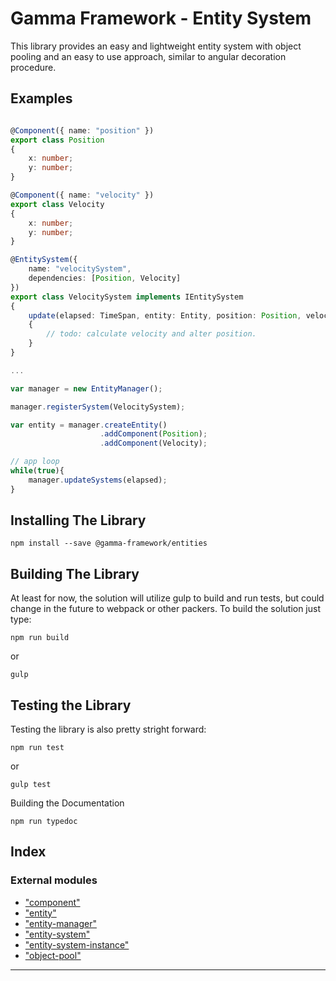 
# Gamma Framework - Entity System

This library provides an easy and lightweight entity system with object pooling
and an easy to use approach, similar to angular decoration procedure.

Examples
---

```typescript

@Component({ name: "position" })
export class Position
{
    x: number;
    y: number;
}

@Component({ name: "velocity" })
export class Velocity
{
    x: number;
    y: number;
}

@EntitySystem({
    name: "velocitySystem",
    dependencies: [Position, Velocity]
})
export class VelocitySystem implements IEntitySystem
{
    update(elapsed: TimeSpan, entity: Entity, position: Position, velocity: Velocity): void
    {
        // todo: calculate velocity and alter position.
    }
}

...

var manager = new EntityManager();

manager.registerSystem(VelocitySystem);

var entity = manager.createEntity()
                    .addComponent(Position);
                    .addComponent(Velocity);

// app loop
while(true){
    manager.updateSystems(elapsed);
}
```

Installing The Library
---
```
npm install --save @gamma-framework/entities
```


Building The Library
---

At least for now, the solution will utilize gulp to build and run tests,
but could change in the future to webpack or other packers.
To build the solution just type:
```
npm run build
```
or
```
gulp
```

Testing the Library
---
Testing the library is also pretty stright forward:
```
npm run test
```
or
```
gulp test
```

Building the Documentation
```
npm run typedoc
```


## Index

### External modules

* ["component"](modules/_component_.md)
* ["entity"](modules/_entity_.md)
* ["entity-manager"](modules/_entity_manager_.md)
* ["entity-system"](modules/_entity_system_.md)
* ["entity-system-instance"](modules/_entity_system_instance_.md)
* ["object-pool"](modules/_object_pool_.md)



---
